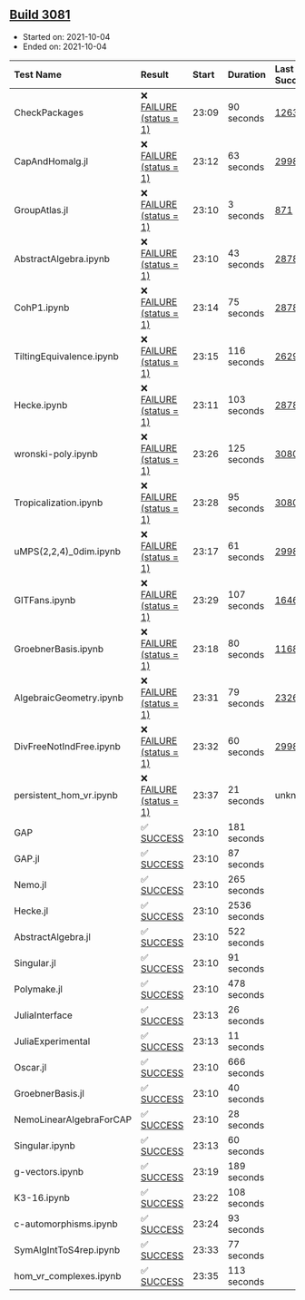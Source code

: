 ## [Build 3081](https://oscarci.mathematik.uni-kl.de/job/oscar-stable/3081/)

* Started on: 2021-10-04
* Ended on: 2021-10-04

| Test Name    | Result | Start | Duration | Last Success | First Failure |
|:-------------|:-------|:------|:---------|:-------------|:--------------|
| CheckPackages | ❌ [FAILURE (status = 1)](https://oscarci.mathematik.uni-kl.de/job/oscar-stable/3081/artifact/logs/build-3081/CheckPackages.log) | 23:09 | 90 seconds | [1263](https://oscarci.mathematik.uni-kl.de/job/oscar-stable/1263/) | [1264](https://oscarci.mathematik.uni-kl.de/job/oscar-stable/1264/) |
| CapAndHomalg.jl | ❌ [FAILURE (status = 1)](https://oscarci.mathematik.uni-kl.de/job/oscar-stable/3081/artifact/logs/build-3081/CapAndHomalg.jl.log) | 23:12 | 63 seconds | [2998](https://oscarci.mathematik.uni-kl.de/job/oscar-stable/2998/) | [2999](https://oscarci.mathematik.uni-kl.de/job/oscar-stable/2999/) |
| GroupAtlas.jl | ❌ [FAILURE (status = 1)](https://oscarci.mathematik.uni-kl.de/job/oscar-stable/3081/artifact/logs/build-3081/GroupAtlas.jl.log) | 23:10 | 3 seconds | [871](https://oscarci.mathematik.uni-kl.de/job/oscar-stable/871/) | [872](https://oscarci.mathematik.uni-kl.de/job/oscar-stable/872/) |
| AbstractAlgebra.ipynb | ❌ [FAILURE (status = 1)](https://oscarci.mathematik.uni-kl.de/job/oscar-stable/3081/artifact/logs/build-3081/AbstractAlgebra.ipynb.log) | 23:10 | 43 seconds | [2878](https://oscarci.mathematik.uni-kl.de/job/oscar-stable/2878/) | [2879](https://oscarci.mathematik.uni-kl.de/job/oscar-stable/2879/) |
| CohP1.ipynb | ❌ [FAILURE (status = 1)](https://oscarci.mathematik.uni-kl.de/job/oscar-stable/3081/artifact/logs/build-3081/CohP1.ipynb.log) | 23:14 | 75 seconds | [2878](https://oscarci.mathematik.uni-kl.de/job/oscar-stable/2878/) | [2879](https://oscarci.mathematik.uni-kl.de/job/oscar-stable/2879/) |
| TiltingEquivalence.ipynb | ❌ [FAILURE (status = 1)](https://oscarci.mathematik.uni-kl.de/job/oscar-stable/3081/artifact/logs/build-3081/TiltingEquivalence.ipynb.log) | 23:15 | 116 seconds | [2629](https://oscarci.mathematik.uni-kl.de/job/oscar-stable/2629/) | [2630](https://oscarci.mathematik.uni-kl.de/job/oscar-stable/2630/) |
| Hecke.ipynb | ❌ [FAILURE (status = 1)](https://oscarci.mathematik.uni-kl.de/job/oscar-stable/3081/artifact/logs/build-3081/Hecke.ipynb.log) | 23:11 | 103 seconds | [2878](https://oscarci.mathematik.uni-kl.de/job/oscar-stable/2878/) | [2879](https://oscarci.mathematik.uni-kl.de/job/oscar-stable/2879/) |
| wronski-poly.ipynb | ❌ [FAILURE (status = 1)](https://oscarci.mathematik.uni-kl.de/job/oscar-stable/3081/artifact/logs/build-3081/wronski-poly.ipynb.log) | 23:26 | 125 seconds | [3080](https://oscarci.mathematik.uni-kl.de/job/oscar-stable/3080/) | [3081](https://oscarci.mathematik.uni-kl.de/job/oscar-stable/3081/) |
| Tropicalization.ipynb | ❌ [FAILURE (status = 1)](https://oscarci.mathematik.uni-kl.de/job/oscar-stable/3081/artifact/logs/build-3081/Tropicalization.ipynb.log) | 23:28 | 95 seconds | [3080](https://oscarci.mathematik.uni-kl.de/job/oscar-stable/3080/) | [3081](https://oscarci.mathematik.uni-kl.de/job/oscar-stable/3081/) |
| uMPS(2,2,4)_0dim.ipynb | ❌ [FAILURE (status = 1)](https://oscarci.mathematik.uni-kl.de/job/oscar-stable/3081/artifact/logs/build-3081/uMPS-2-2-4-_0dim.ipynb.log) | 23:17 | 61 seconds | [2998](https://oscarci.mathematik.uni-kl.de/job/oscar-stable/2998/) | [2999](https://oscarci.mathematik.uni-kl.de/job/oscar-stable/2999/) |
| GITFans.ipynb | ❌ [FAILURE (status = 1)](https://oscarci.mathematik.uni-kl.de/job/oscar-stable/3081/artifact/logs/build-3081/GITFans.ipynb.log) | 23:29 | 107 seconds | [1646](https://oscarci.mathematik.uni-kl.de/job/oscar-stable/1646/) | [1647](https://oscarci.mathematik.uni-kl.de/job/oscar-stable/1647/) |
| GroebnerBasis.ipynb | ❌ [FAILURE (status = 1)](https://oscarci.mathematik.uni-kl.de/job/oscar-stable/3081/artifact/logs/build-3081/GroebnerBasis.ipynb.log) | 23:18 | 80 seconds | [1168](https://oscarci.mathematik.uni-kl.de/job/oscar-stable/1168/) | [1169](https://oscarci.mathematik.uni-kl.de/job/oscar-stable/1169/) |
| AlgebraicGeometry.ipynb | ❌ [FAILURE (status = 1)](https://oscarci.mathematik.uni-kl.de/job/oscar-stable/3081/artifact/logs/build-3081/AlgebraicGeometry.ipynb.log) | 23:31 | 79 seconds | [2326](https://oscarci.mathematik.uni-kl.de/job/oscar-stable/2326/) | [2327](https://oscarci.mathematik.uni-kl.de/job/oscar-stable/2327/) |
| DivFreeNotIndFree.ipynb | ❌ [FAILURE (status = 1)](https://oscarci.mathematik.uni-kl.de/job/oscar-stable/3081/artifact/logs/build-3081/DivFreeNotIndFree.ipynb.log) | 23:32 | 60 seconds | [2998](https://oscarci.mathematik.uni-kl.de/job/oscar-stable/2998/) | [2999](https://oscarci.mathematik.uni-kl.de/job/oscar-stable/2999/) |
| persistent_hom_vr.ipynb | ❌ [FAILURE (status = 1)](https://oscarci.mathematik.uni-kl.de/job/oscar-stable/3081/artifact/logs/build-3081/persistent_hom_vr.ipynb.log) | 23:37 | 21 seconds | unknown | unknown |
| GAP | ✅ [SUCCESS](https://oscarci.mathematik.uni-kl.de/job/oscar-stable/3081/artifact/logs/build-3081/GAP.log) | 23:10 | 181 seconds |  |  |
| GAP.jl | ✅ [SUCCESS](https://oscarci.mathematik.uni-kl.de/job/oscar-stable/3081/artifact/logs/build-3081/GAP.jl.log) | 23:10 | 87 seconds |  |  |
| Nemo.jl | ✅ [SUCCESS](https://oscarci.mathematik.uni-kl.de/job/oscar-stable/3081/artifact/logs/build-3081/Nemo.jl.log) | 23:10 | 265 seconds |  |  |
| Hecke.jl | ✅ [SUCCESS](https://oscarci.mathematik.uni-kl.de/job/oscar-stable/3081/artifact/logs/build-3081/Hecke.jl.log) | 23:10 | 2536 seconds |  |  |
| AbstractAlgebra.jl | ✅ [SUCCESS](https://oscarci.mathematik.uni-kl.de/job/oscar-stable/3081/artifact/logs/build-3081/AbstractAlgebra.jl.log) | 23:10 | 522 seconds |  |  |
| Singular.jl | ✅ [SUCCESS](https://oscarci.mathematik.uni-kl.de/job/oscar-stable/3081/artifact/logs/build-3081/Singular.jl.log) | 23:10 | 91 seconds |  |  |
| Polymake.jl | ✅ [SUCCESS](https://oscarci.mathematik.uni-kl.de/job/oscar-stable/3081/artifact/logs/build-3081/Polymake.jl.log) | 23:10 | 478 seconds |  |  |
| JuliaInterface | ✅ [SUCCESS](https://oscarci.mathematik.uni-kl.de/job/oscar-stable/3081/artifact/logs/build-3081/JuliaInterface.log) | 23:13 | 26 seconds |  |  |
| JuliaExperimental | ✅ [SUCCESS](https://oscarci.mathematik.uni-kl.de/job/oscar-stable/3081/artifact/logs/build-3081/JuliaExperimental.log) | 23:13 | 11 seconds |  |  |
| Oscar.jl | ✅ [SUCCESS](https://oscarci.mathematik.uni-kl.de/job/oscar-stable/3081/artifact/logs/build-3081/Oscar.jl.log) | 23:10 | 666 seconds |  |  |
| GroebnerBasis.jl | ✅ [SUCCESS](https://oscarci.mathematik.uni-kl.de/job/oscar-stable/3081/artifact/logs/build-3081/GroebnerBasis.jl.log) | 23:10 | 40 seconds |  |  |
| NemoLinearAlgebraForCAP | ✅ [SUCCESS](https://oscarci.mathematik.uni-kl.de/job/oscar-stable/3081/artifact/logs/build-3081/NemoLinearAlgebraForCAP.log) | 23:10 | 28 seconds |  |  |
| Singular.ipynb | ✅ [SUCCESS](https://oscarci.mathematik.uni-kl.de/job/oscar-stable/3081/artifact/logs/build-3081/Singular.ipynb.log) | 23:13 | 60 seconds |  |  |
| g-vectors.ipynb | ✅ [SUCCESS](https://oscarci.mathematik.uni-kl.de/job/oscar-stable/3081/artifact/logs/build-3081/g-vectors.ipynb.log) | 23:19 | 189 seconds |  |  |
| K3-16.ipynb | ✅ [SUCCESS](https://oscarci.mathematik.uni-kl.de/job/oscar-stable/3081/artifact/logs/build-3081/K3-16.ipynb.log) | 23:22 | 108 seconds |  |  |
| c-automorphisms.ipynb | ✅ [SUCCESS](https://oscarci.mathematik.uni-kl.de/job/oscar-stable/3081/artifact/logs/build-3081/c-automorphisms.ipynb.log) | 23:24 | 93 seconds |  |  |
| SymAlgIntToS4rep.ipynb | ✅ [SUCCESS](https://oscarci.mathematik.uni-kl.de/job/oscar-stable/3081/artifact/logs/build-3081/SymAlgIntToS4rep.ipynb.log) | 23:33 | 77 seconds |  |  |
| hom_vr_complexes.ipynb | ✅ [SUCCESS](https://oscarci.mathematik.uni-kl.de/job/oscar-stable/3081/artifact/logs/build-3081/hom_vr_complexes.ipynb.log) | 23:35 | 113 seconds |  |  |
